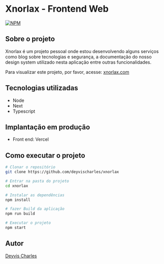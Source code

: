 # Xnorlax - Frontend Web
[![NPM](https://img.shields.io/npm/l/react)](https://github.com/deyvischarles/xnorlax/blob/main/LICENSE)

## Sobre o projeto

Xnorlax é um projeto pessoal onde estou desenvolvendo alguns serviços como blog sobre tecnologias e segurança, a documentação do nosso design system utilizado nesta aplicação entre outras funcionalidades.

Para visualizar este projeto, por favor, acesse: [xnorlax.com](https://xnorlax.com)

## Tecnologias utilizadas
- Node
- Next
- Typescript

## Implantação em produção
- Front end: Vercel

## Como executar o projeto
```bash
# Clonar o repositório
git clone https://github.com/deyvischarles/xnorlax

# Entrar na pasta do projeto
cd xnorlax

# Instalar as dependências
npm install

# fazer Build da aplicação
npm run build

# Executar o projeto
npm start
```

## Autor
[Deyvis Charles](https://linkedin.com/in/deyvischarles)